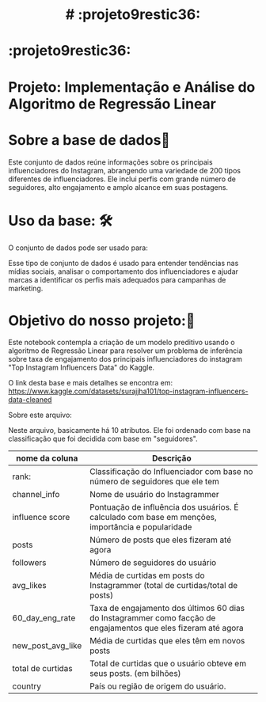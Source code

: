 <h1 align="center"># :projeto9restic36:</h1>

# :projeto9restic36:


# Projeto: Implementação e Análise do Algoritmo de Regressão Linear

# Sobre a base de dados🎲
Este conjunto de dados reúne informações sobre os principais influenciadores do Instagram, abrangendo uma variedade de 200 tipos diferentes de influenciadores. Ele inclui perfis com grande número de seguidores, alto engajamento e amplo alcance em suas postagens.


# Uso da base: 🛠️

O conjunto de dados pode ser usado para:

Esse tipo de conjunto de dados é usado para entender tendências nas mídias sociais, analisar o comportamento dos influenciadores e ajudar marcas a identificar os perfis mais adequados para campanhas de marketing.

# Objetivo do nosso projeto:🎯

Este notebook contempla a criação de um modelo preditivo usando o algoritmo de Regressão Linear para resolver um problema de inferência sobre taxa de engajamento dos principais influenciadores do instagram "Top Instagram Influencers Data" do Kaggle.

O link desta base e mais detalhes se encontra em: https://www.kaggle.com/datasets/surajjha101/top-instagram-influencers-data-cleaned


Sobre este arquivo:

Neste arquivo, basicamente há 10 atributos. Ele foi ordenado com base na classificação que foi decidida com base em "seguidores".

| nome da coluna | Descrição |
| ------------ | ------------ |
| rank: | Classificação do Influenciador com base no número de seguidores que ele tem |
| channel_info | Nome de usuário do Instagrammer |
| influence score | Pontuação de influência dos usuários. É calculado com base em menções, importância e popularidade |
| posts |  Número de posts que eles fizeram até agora |
| followers | Número de seguidores do usuário|
| avg_likes | Média de curtidas em posts do Instagrammer (total de curtidas/total de posts) |
| 60_day_eng_rate | Taxa de engajamento dos últimos 60 dias do Instagrammer como facção de engajamentos que eles fizeram até agora |
| new_post_avg_like | Média de curtidas que eles têm em novos posts |
| total de curtidas | Total de curtidas que o usuário obteve em seus posts. (em bilhões) |
| country | País ou região de origem do usuário. |

    
